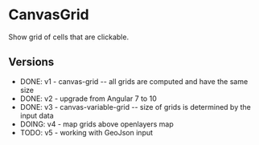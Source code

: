 # CanvasGrid

Show grid of cells that are clickable. 

## Versions

* DONE: v1 - canvas-grid -- all grids are computed and have the same size
* DONE: v2 - upgrade from Angular 7 to 10
* DONE: v3 - canvas-variable-grid -- size of grids is determined by the input data
* DOING: v4 - map grids above openlayers map  
* TODO: v5 - working with GeoJson input
